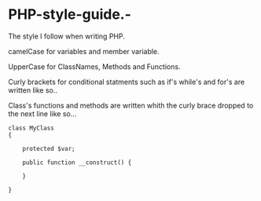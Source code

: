 # PHP-style-guide.-

The style I follow when writing PHP. 


camelCase for variables and member variable. 

UpperCase for ClassNames, Methods and Functions. 

Curly brackets for conditional statments such as if's while's and for's are written like so.. 
  
  <?php 
    
    if ($var) {
      // A space between the end of the conditional statment closing bracket and the opening of the curly bracket.
    }
    
  ?>


Class's functions and methods are written whith the curly brace dropped to the next line like so... 

    class MyClass 
    {

        protected $var;
    
        public function __construct() {
      
        }
  
    }

